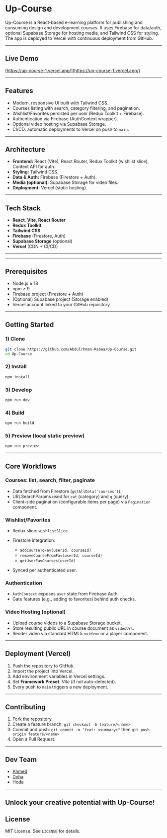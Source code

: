 # Up-Course

Up-Course is a React-based e-learning platform for publishing and consuming design and development courses. It uses Firebase for data/auth, optional Supabase Storage for hosting media, and Tailwind CSS for styling. The app is deployed to Vercel with continuous deployment from GitHub.

---

## Live Demo

[https://up-course-1.vercel.app/](https://up-course-1.vercel.app/)

---

## Features

* Modern, responsive UI built with Tailwind CSS.
* Courses listing with search, category filtering, and pagination.
* Wishlist/Favorites persisted per user (Redux Toolkit + Firebase).
* Authentication via Firebase (AuthContext wrapper).
* Optional video hosting via Supabase Storage.
* CI/CD: automatic deployments to Vercel on push to `main`.

---

## Architecture

* **Frontend:** React (Vite), React Router, Redux Toolkit (wishlist slice), Context API for auth.
* **Styling:** Tailwind CSS.
* **Data & Auth:** Firebase (Firestore + Auth).
* **Media (optional):** Supabase Storage for video files.
* **Deployment:** Vercel (static hosting).

---

## Tech Stack

* **React**, **Vite**, **React Router**
* **Redux Toolkit**
* **Tailwind CSS**
* **Firebase** (Firestore, Auth)
* **Supabase Storage** (optional)
* **Vercel** (CDN + CI/CD)

---





---

## Prerequisites

* Node.js ≥ 18
* npm ≥ 9
* Firebase project (Firestore + Auth)
* (Optional) Supabase project (Storage enabled)
* Vercel account linked to your GitHub repository

---



## Getting Started

### 1) Clone

```bash
git clone https://github.com/Abdulrhman-Rabea/Up-Course.git
cd Up-Course
```

### 2) Install

```bash
npm install
```

### 3) Develop

```bash
npm run dev
```

### 4) Build

```bash
npm run build
```

### 5) Preview (local static preview)

```bash
npm run preview
```

---

## Core Workflows

### Courses: list, search, filter, paginate

* Data fetched from Firestore (`getAllData('courses')`).
* URLSearchParams used for `cat` (category) and `q` (query).
* Client-side pagination (configurable items per page) via `Pagination` component.

### Wishlist/Favorites

* Redux slice: `wishlistSlice`.
* Firestore integration:

  * `addCourseToFav(userId, courseId)`
  * `removeCourseFromFav(userId, courseId)`
  * `getUserFavCourses(userId)`
* Synced per authenticated user.

### Authentication

* `AuthContext` exposes `user` state from Firebase Auth.
* Gate features (e.g., adding to favorites) behind auth checks.

### Video Hosting (optional)

* Upload course videos to a Supabase Storage bucket.
* Store resulting public URL in course document as `videoUrl`.
* Render video via standard HTML5 `<video>` or a player component.

---

## Deployment (Vercel)

1. Push the repository to GitHub.
2. Import the project into Vercel.
3. Add environment variables in Vercel settings.
4. Set **Framework Preset**: *Vite* (if not auto-detected).
5. Every push to `main` triggers a new deployment.

---

## Contributing

1. Fork the repository.
2. Create a feature branch: `git checkout -b feature/<name>`
3. Commit and push: `git commit -m "feat: <summary>"` then `git push origin feature/<name>`
4. Open a Pull Request.

---

## Dev Team

* [Ahmed](https://github.com/ahmedshaban-blip)
* [Doha](https://github.com/Doha-AboElkasem)
* Hoda

--- 
**Unlock your creative potential with Up-Course!** 
---
## License

MIT License. See `LICENSE` for details.
